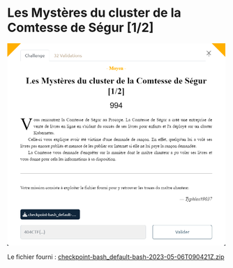 # Les Mystères du cluster de la Comtesse de Ségur [1/2]

<img alt="énoncé du challenge" src="enonce.png" width=500>

Le fichier fourni : [checkpoint-bash_default-bash-2023-05-06T090421Z.zip](checkpoint-bash_default-bash-2023-05-06T090421Z.zip)
